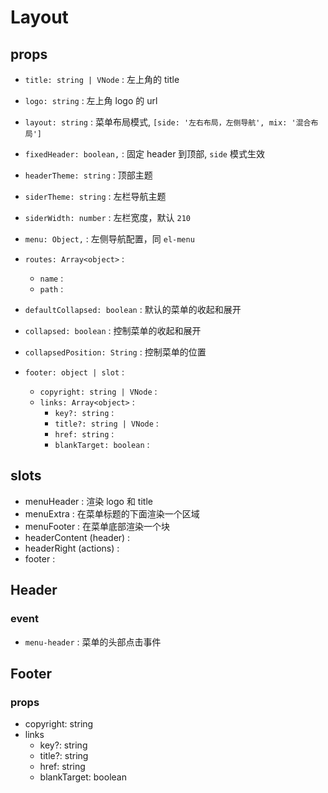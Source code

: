 # Layout

## props

- `title: string | VNode` : 左上角的 title
- `logo: string` : 左上角 logo 的 url
- `layout: string` : 菜单布局模式, `[side: '左右布局，左侧导航', mix: '混合布局']`
- `fixedHeader: boolean,` : 固定 header 到顶部, `side` 模式生效
- `headerTheme: string` : 顶部主题
- `siderTheme: string` : 左栏导航主题
- `siderWidth: number` : 左栏宽度，默认 `210`
- `menu: Object,` : 左侧导航配置，同 `el-menu`
- `routes: Array<object>` : 
  - `name` : 
  - `path` : 
- `defaultCollapsed: boolean` : 默认的菜单的收起和展开
- `collapsed: boolean` : 控制菜单的收起和展开
- `collapsedPosition: String` : 控制菜单的位置

- `footer: object | slot` : 
  - `copyright: string | VNode` : 
  - `links: Array<object>` : 
    - `key?: string` : 
    - `title?: string | VNode` : 
    - `href: string` : 
    - `blankTarget: boolean` : 


## slots
- menuHeader : 渲染 logo 和 title
- menuExtra : 在菜单标题的下面渲染一个区域
- menuFooter : 在菜单底部渲染一个块
- headerContent (header) : 
- headerRight (actions) : 
- footer : 

## Header

### event
- `menu-header` : 菜单的头部点击事件



## Footer

### props
- copyright: string
- links
  - key?: string
  - title?: string
  - href: string
  - blankTarget: boolean

